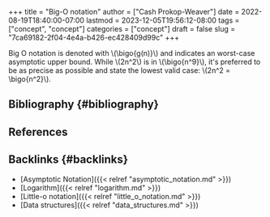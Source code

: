 +++
title = "Big-O notation"
author = ["Cash Prokop-Weaver"]
date = 2022-08-19T18:40:00-07:00
lastmod = 2023-12-05T19:56:12-08:00
tags = ["concept", "concept"]
categories = ["concept"]
draft = false
slug = "7ca69182-2f04-4e4a-b426-ec428409d99c"
+++

Big O notation is denoted with \\(\bigo{g(n)}\\) and indicates an worst-case asymptotic upper bound. While \\(2n^2\\) is in \\(\bigo{n^9}\\), it's preferred to be as precise as possible and state the lowest valid case: \\(2n^2 = \bigo{n^2}\\).


## Bibliography {#bibliography}

## References

<style>.csl-entry{text-indent: -1.5em; margin-left: 1.5em;}</style><div class="csl-bib-body">
</div>


## Backlinks {#backlinks}

-   [Asymptotic Notation]({{< relref "asymptotic_notation.md" >}})
-   [Logarithm]({{< relref "logarithm.md" >}})
-   [Little-o notation]({{< relref "little_o_notation.md" >}})
-   [Data structures]({{< relref "data_structures.md" >}})
